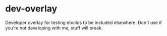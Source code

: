 # dev-overlay
Developer overlay for testing ebuilds to be included elsewhere. Don't use if you're not developing with me, stuff will break.
